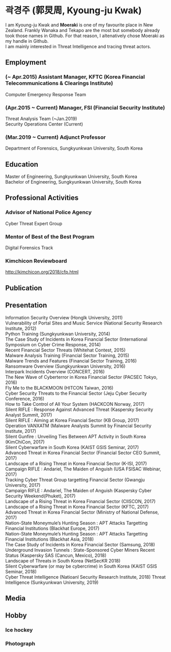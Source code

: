 # 곽경주 (郭炅周, Kyoung-ju Kwak)

I am Kyoung-ju Kwak and **Moeraki** is one of my favourite place in New Zealand. Frankly Wanaka and Tekapo are the most but somebody already took those names in Github. For that reason, I altenatively chose Moeraki as my handle in Github.  
I am mainly interested in Threat Intelligence and tracing threat actors.  

## Employment
### (~ Apr.2015) Assistant Manager, KFTC (Korea Financial Telecommunications & Clearings Institute)
Computer Emergency Response Team    
### (Apr.2015 ~ Current) Manager, FSI (Financial Security Institute)
Threat Analysis Team (~Jan.2019)  
Security Operations Center (Current)

### (Mar.2019 ~ Current) Adjunct Professor
Department of Forensics, Sungkyunkwan University, South Korea  
  

## Education
Master of Engineering, Sungkyunkwan University, South Korea  
Bachelor of Engineering, Sungkyunkwan University, South Korea
  
## Professional Activities
### Advisor of National Police Agency
Cyber Threat Expert Group  
### Mentor of Best of the Best Program
Digital Forensics Track
### Kimchicon Reviewboard
http://kimchicon.org/2018/cfp.html  
  
## Publication
## Presentation
Information Security Overview (HongIk University, 2011)  
Vulnerability of Portal Sites and Music Service (National Security Research Institute, 2012)  
Python Training (Sungkyunkwan University, 2014)  
The Case Study of Incidents in Korea Financial Sector (International Symposium on Cyber Crime Response, 2014)  
Recent Financial Sector Threats (Whitehat Contest, 2015)  
Malware Analysis Training (Financial Sector Training, 2015)  
Malware Trends and Features (Financial Sector Training, 2016)  
Ransomware Overview (Sungkyunkwan University, 2016)  
Interpark Incidents Overview (CONCERT, 2016)  
The New Wave of Cyberterror in Korea Financial Sector (PACSEC Tokyo, 2016)  
Fly Me to the BLACKMOON (HITCON Taiwan, 2016)  
Cyber Security Threats to the Financial Sector (Jeju Cyber Security Conference, 2016)  
How to Take Control of All Your System (HACKCON Norway, 2017)  
Silent RIFLE : Response Against Advanced Threat (Kaspersky Security Analyst Summit, 2017)  
Silent RIFLE : Aiming at Korea Financial Sector (KB Group, 2017)  
Operation VANXATM (Malware Analysts Summit by Financial Security Institute, 2017)  
Silent Gunfire : Unveiling Ties Between APT Activity in South Korea (KimChiCon, 2017)  
Silent Cyberwarfare in South Korea (KAIST GSIS Seminar, 2017)  
Advanced Threat in Korea Financial Sector (Financial Sector CEO Summit, 2017)  
Landscape of a Rising Threat in Korea Financial Sector (K-ISI, 2017)  
Campaign RIFLE : Andariel, The Maiden of Anguish (USA FSISAC Webinar, 2017)  
Tracking Cyber Threat Group targetting Financial Sector (Gwangju University, 2017)  
Campaign RIFLE : Andariel, The Maiden of Anguish (Kaspersky Cyber Security Weekend(Phuket), 2017)  
Landscape of a Rising Threat in Korea Financial Sector (CIISCON, 2017)  
Landscape of a Rising Threat in Korea Financial Sector (KFTC, 2017)  
Advanced Threat in Korea Financial Sector (Ministry of National Defense, 2017)  
Nation-State Moneymule’s Hunting Season : APT Attacks Targetting Financial Institutions (Blackhat Europe, 2017)  
Nation-State Moneymule’s Hunting Season : APT Attacks Targetting Financial Institutions (Blackhat Asia, 2018)  
The Case Study of Incidents in Korea Financial Sector (Samsung, 2018)  
Underground Invasion Tunnels : State-Sponsored Cyber Miners Recent Status (Kaspersky SAS (Cancun, Mexico), 2018)  
Landscape of Threats in South Korea (NetSecKR 2018)  
Silent Cyberwarfare (or may be cybercrime) in South Korea (KAIST GSIS Seminar, 2018)  
Cyber Threat Intelligence (Natioanl Security Research Institute, 2018)
Threat Intelligence (Sunkyunkwan University, 2019)  

## Media
## Hobby
### Ice hockey
### Photograph
